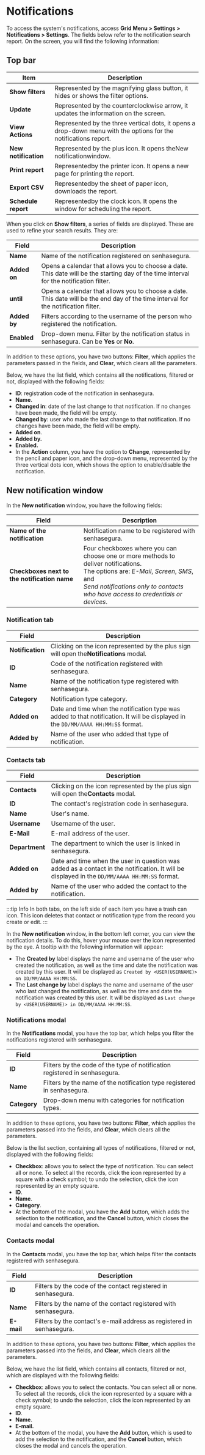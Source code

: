 # Notifications

To access the system's notifications, access **Grid Menu > Settings > Notifications > Settings**. The fields below refer to the notification search report. On the screen, you will find the following information:

## Top bar

| Item                       | Description                                                                                                      |
| -------------------------- | ---------------------------------------------------------------------------------------------------------------- |
| **Show filters**     | Represented by the magnifying glass button, it hides or shows the filter options.                                |
| **Update**           | Represented by the counterclockwise arrow, it updates the information on the screen.                             |
| **View Actions**     | Represented by the three vertical dots, it opens a drop-down menu with the options for the notifications report. |
| **New notification** | Represented by the plus icon. It opens theNew notificationwindow.                                                |
| **Print report**     | Representedby the printer icon. It opens a new page for printing the report.                                     |
| **Export CSV**       | Representedby the sheet of paper icon, downloads the report.                                                     |
| **Schedule report**  | Representedby the clock icon. It opens the window for scheduling the report.                                     |

When you click on **Show filters**, a series of fields are displayed. These are used to refine your search results. They are:

| Field              | Description                                                                                                                             |
| ------------------ | --------------------------------------------------------------------------------------------------------------------------------------- |
| **Name**     | Name of the notification registered on senhasegura.                                                                                     |
| **Added on** | Opens a calendar that allows you to choose a date. This date will be the starting day of the time interval for the notification filter. |
| **until**    | Opens a calendar that allows you to choose a date. This date will be the end day of the time interval for the notification filter.      |
| **Added by** | Filters according to the username of the person who registered the notification.                                                        |
| **Enabled**  | Drop-down menu. Filter by the notification status in senhasegura. Can be **Yes** or **No**.                                           |

In addition to these options, you have two buttons: **Filter**, which applies the parameters passed in the fields, and **Clear**, which clears all the parameters.

Below, we have the list field, which contains all the notifications, filtered or not, displayed with the following fields:

* **ID**: registration code of the notification in senhasegura.
* **Name**.
* **Changed in**: date of the last change to that notification. If no changes have been made, the field will be empty.
* **Changed by**: user who made the last change to that notification. If no changes have been made, the field will be empty.
* **Added on**.
* **Added by.**
* **Enabled.**
* In the **Action** column, you have the option to **Change**, represented by the pencil and paper icon, and the drop-down menu, represented by the three vertical dots icon, which shows the option to enable/disable the notification.

## New notification window

In the **New notification** window, you have the following fields:

| Field                                              | Description                                                                                                                                                                                                                            |
| -------------------------------------------------- | -------------------------------------------------------------------------------------------------------------------------------------------------------------------------------------------------------------------------------------- |
| **Name of the notification**                 | Notification name to be registered with senhasegura.                                                                                                                                                                                   |
| **Checkboxes next to the notification name** | Four checkboxes where you can choose one or more methods to deliver notifications.<br />The options are: *E-Mail*, *Screen*, *SMS*, and <br />*Send notifications only to contacts who have access to credentials or devices*. |

### Notification tab

| Field                  | Description                                                                                                                          |
| ---------------------- | ------------------------------------------------------------------------------------------------------------------------------------ |
| **Notification** | Clicking on the icon represented by the plus sign will open the**Notifications** modal.                                        |
| **ID**           | Code of the notification registered with senhasegura.                                                                                |
| **Name**         | Name of the notification type registered with senhasegura.                                                                           |
| **Category**     | Notification type category.                                                                                                          |
| **Added on**     | Date and time when the notification type was added to that notification. It will be displayed in the `DD/MM/AAAA HH:MM:SS` format. |
| **Added by**     | Name of the user who added that type of notification.                                                                                |

### Contacts tab

| Field                | Description                                                                                                                                     |
| -------------------- | ----------------------------------------------------------------------------------------------------------------------------------------------- |
| **Contacts**   | Clicking on the icon represented by the plus sign will open the**Contacts** modal.                                                        |
| **ID**         | The contact's registration code in senhasegura.                                                                                                 |
| **Name**       | User's name.                                                                                                                                    |
| **Username**   | Username of the user.                                                                                                                           |
| **E-Mail**     | E-mail address of the user.                                                                                                                     |
| **Department** | The department to which the user is linked in senhasegura.                                                                                      |
| **Added on**   | Date and time when the user in question was added as a contact in the notification. It will be displayed in the `DD/MM/AAAA HH:MM:SS` format. |
| **Added by**   | Name of the user who added the contact to the notification.                                                                                     |

:::tip Info
In both tabs, on the left side of each item you have a trash can icon. This icon deletes that contact or notification type from the record you create or edit.
:::

In the **New notification** window, in the bottom left corner, you can view the notification details. To do this, hover your mouse over the icon represented by the eye. A tooltip with the following information will appear:

* The **Created by** label displays the name and username of the user who created the notification, as well as the time and date the notification was created by this user. It will be displayed as `Created by <USER(USERNAME)> on DD/MM/AAAA HH:MM:SS`.
* The **Last change by** label displays the name and username of the user who last changed the notification, as well as the time and date the notification was created by this user. It will be displayed as `Last change by <USER(USERNAME)> in DD/MM/AAAA HH:MM:SS`.

### Notifications modal

In the **Notifications** modal, you have the top bar, which helps you filter the notifications registered with senhasegura.

| Field              | Description                                                                |
| ------------------ | -------------------------------------------------------------------------- |
| **ID**       | Filters by the code of the type of notification registered in senhasegura. |
| **Name**     | Filters by the name of the notification type registered in senhasegura.    |
| **Category** | Drop-down menu with categories for notification types.                     |

In addition to these options, you have two buttons: **Filter**, which applies the parameters passed into the fields, and **Clear**, which clears all the parameters.

Below is the list section, containing all types of notifications, filtered or not, displayed with the following fields:

* **Checkbox**: allows you to select the type of notification. You can select all or none. To select all the records, click the icon represented by a square with a check symbol; to undo the selection, click the icon represented by an empty square.
* **ID**.
* **Name**.
* **Category**.
* At the bottom of the modal, you have the **Add** button, which adds the selection to the notification, and the **Cancel** button, which closes the modal and cancels the operation.

### Contacts modal

In the **Contacts** modal, you have the top bar, which helps filter the contacts registered with senhasegura.

| Field            | Description                                                           |
| ---------------- | --------------------------------------------------------------------- |
| **ID**     | Filters by the code of the contact registered in senhasegura.         |
| **Name**   | Filters by the name of the contact registered with senhasegura.       |
| **E-mail** | Filters by the contact's e-mail address as registered in senhasegura. |

In addition to these options, you have two buttons: **Filter**, which applies the parameters passed into the fields, and **Clear**, which clears all the parameters.

Below, we have the list field, which contains all contacts, filtered or not, which are displayed with the following fields:

* **Checkbox**: allows you to select the contacts. You can select all or none. To select all the records, click the icon represented by a square with a check symbol; to undo the selection, click the icon represented by an empty square.
* **ID**.
* **Name**.
* **E-mail.**
* At the bottom of the modal, you have the **Add** button, which is used to add the selection to the notification, and the **Cancel** button, which closes the modal and cancels the operation.
